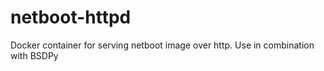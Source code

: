 # netboot-httpd
Docker container for serving netboot image over http. Use in combination with BSDPy
